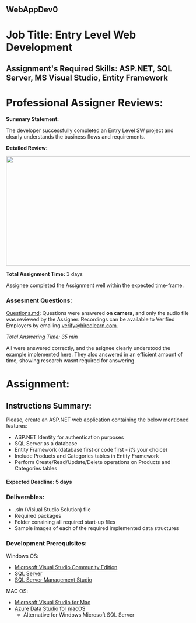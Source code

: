 ## WebAppDev0

       
# Job Title: Entry Level Web Development
## Assignment's Required Skills: ASP.NET, SQL Server, MS Visual Studio, Entity Framework
           
# Professional Assigner Reviews: 

**Summary Statement:**  
  
The developer successfully completed an Entry Level SW project and clearly understands the business flows and requirements.

**Detailed Review:**  

<p align="center">
  <img width="600" height="300" src="https://github.com/hiredlearntest/WebAppDev0/blob/master/review.png">
</p>
  

**Total Assignment Time:** 3 days       

Assignee completed the Assignment well within the expected time-frame. 

### Assesment Questions:
         
[Questions.md](https://github.com/hiredlearntest/WebAppDev0/blob/master/Questions.md): Questions were answered **on camera**, and only the audio file was reviewed by the Assigner. Recordings can be available to Verified Employers by emailing verify@hiredlearn.com.     
        
*Total Answering Time: 35 min*
        
All were answered correctly, and the asignee clearly understood the example implemented here. They also answered in an efficient amount of time, showing research wasnt required for answering.     
       
 

# Assignment:   

## Instructions Summary:   
Please, create an ASP.NET web application containing the below mentioned features:
- ASP.NET Identity for authentication purposes
- SQL Server as a database
- Entity Framework (database first or code first - it’s your choice)  
- Include Products and Categories tables in Entity Framework
- Perform Create/Read/Update/Delete operations on Products and Categories tables

#### Expected Deadline: 5 days  
### Deliverables:
- .sln (Visiual Studio Solution) file
- Required packages
- Folder conaining all required start-up files
- Sample images of each of the required implemented data structures

### Development Prerequisites:  

Windows OS:  
- [Microsoft Visual Studio Community Edition](https://visualstudio.microsoft.com/downloads/)  
- [SQL Server](https://www.microsoft.com/en-us/download/details.aspx?id=56128)  
- [SQL Server Management Studio](https://docs.microsoft.com/en-us/sql/ssms/download-sql-server-management-studio-ssms?view=sql-server-ver15)  
  
MAC OS:  
- [Microsoft Visual Studio for Mac](https://visualstudio.microsoft.com/vs/mac/)  
- [Azure Data Studio for macOS](https://docs.microsoft.com/en-us/sql/azure-data-studio/download-azure-data-studio?view=sql-server-ver15)
  - Alternative for Windows Microsoft SQL Server   

